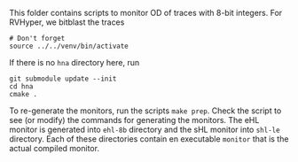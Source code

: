 This folder contains scripts to monitor OD of traces with 8-bit integers.
For RVHyper, we bitblast the traces


```
# Don't forget
source ../../venv/bin/activate
```

If there is no `hna` directory here, run

```
git submodule update --init
cd hna
cmake .
```

To re-generate the monitors, run the scripts `make prep`.
Check the script to see (or modify) the commands for generating the monitors.
The eHL monitor is generated into `ehl-8b` directory and the sHL monitor
into `shl-le` directory. Each of these directories contain en executable `monitor`
that is the actual compiled monitor.
